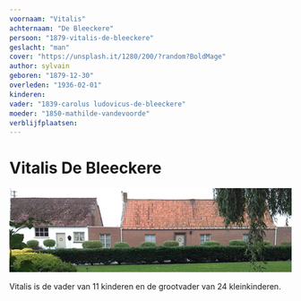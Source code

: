 ```yaml
---
voornaam: "Vitalis"
achternaam: "De Bleeckere"
persoon: "1879-vitalis-de-bleeckere"
geslacht: "man"
cover: "https://unsplash.it/1280/200/?random?BoldMage"
author: sylvain
geboren: "1879-12-30"
overleden: "1936-02-01"
kinderen:
vader: "1839-carolus ludovicus-de-bleeckere"
moeder: "1850-mathilde-vandevoorde"
verblijfplaatsen:
---
```

# Vitalis De Bleeckere

![](voorgrond.jpg)

Vitalis is de vader van 11 kinderen en de grootvader van 24 kleinkinderen.




